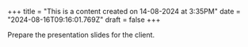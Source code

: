 +++
title = "This is a content created on 14-08-2024 at 3:35PM"
date = "2024-08-16T09:16:01.769Z"
draft = false
+++

  Prepare the presentation slides for the client.
        